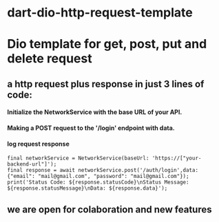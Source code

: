 
# dart-dio-http-request-template

# Dio template for get, post, put and delete request 

## a http request plus response in just 3 lines of code:
#### Initialize the NetworkService with the base URL of your API.
#### Making a POST request to the '/login' endpoint with data.
#### log request response

```
final networkService = NetworkService(baseUrl: 'https://["your-backend-url"]');
final response = await networkService.post('/auth/login',data: {"email": "mail@gmail.com", "password": "mail@gmail.com"});
print('Status Code: ${response.statusCode}\nStatus Message: ${response.statusMessage}\nData: ${response.data}');
```

## we are open for colaboration and new features